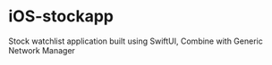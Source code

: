# iOS-stockapp
Stock watchlist application built using SwiftUI, Combine with Generic Network Manager
